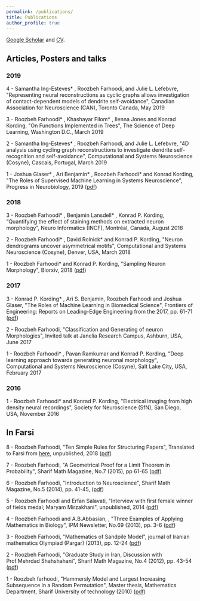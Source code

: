 ```yaml
---
permalink: /publications/
title: Publications
author_profile: true
---
```


[Google Scholar](https://scholar.google.com/citations?user=gAMVsrkAAAAJ&hl=en) and [CV](https://www.dropbox.com/s/81ufjimbl0szmw3/Resume-Roozbeh-Farhoodi.pdf?dl=0).

## Articles, Posters and talks

### 2019
4 - Samantha Ing-Esteves* , Roozbeh Farhoodi, and Julie L. Lefebvre, "Representing neural reconstructions as cyclic graphs allows investigation of contact-dependent models of dendrite self-avoidance", Canadian Association for Neuroscience (CAN), Toronto Canada, May 2019

3 - Roozbeh Farhoodi* , Khashayar Filom* , Ilenna Jones and Konrad Kording, "On Functions Implemented in Trees", The Science of Deep Learning, Washington D.C., March 2019

2 - Samantha Ing-Esteves* , Roozbeh Farhoodi, and Julie L. Lefebvre, "4D analysis using cycling graph reconstructions to investigate dendrite self-recognition and self-avoidance", Computational and Systems Neuroscience (Cosyne), Cascais, Portugal, March 2019 

1 - Joshua Glaser* , Ari Benjamin* , Roozbeh Farhoodi* and  Konrad Kording, "The Roles of Supervised Machine Learning in Systems Neuroscience", Progress in Neurobiology, 2019 ([pdf](https://arxiv.org/abs/1805.08239))

### 2018
3 - Roozbeh Farhoodi* , Benjamin Lansdell* , Konrad P. Kording, “Quantifying the effect of staining methods on extracted neuron morphology”, Neuro Informatics (INCF), Montréal, Canada, August 2018

2 - Roozbeh Farhoodi* , David Rolnick* and Konrad P. Kording, "Neuron dendrograms uncover asymmetrical motifs", Computational and Systems Neuroscience (Cosyne), Denver, USA, March 2018

1 - Roozbeh Farhoodi* and Konrad P. Kording, "Sampling Neuron Morphology", Biorxiv, 2018 ([pdf](https://www.biorxiv.org/content/early/2018/01/15/248385))

### 2017
3 - Konrad P. Kording* , Ari S. Benjamin, Roozbeh Farhoodi and Joshua Glaser, "The Roles of Machine Learning in Biomedical Science", Frontiers of Engineering: Reports on Leading-Edge Engineering from the 2017, pp. 61-71 ([pdf](https://www.naefrontiers.org/File.aspx?id=185177))

2 - Roozbeh Farhoodi,  "Classification and Generating of neuron Morphologies", Invited talk at Janelia Research Campus, Ashburn, USA, June 2017

1 - Roozbeh Farhoodi* , Pavan Ramkumar and Konrad P. Kording, "Deep learning approach towards generating neuronal morphology", Computational and Systems Neuroscience (Cosyne), Salt Lake City, USA, February 2017

### 2016
1 - Roozbeh Farhoodi* and Konrad P. Kording, "Electrical imaging from high density neural recordings", Society for Neuroscience (SfN), San Diego, USA, November 2016

## In Farsi
8 - Roozbeh Farhoodi, "Ten Simple Rules for Structuring Papers", Translated to Farsi from [here](https://journals.plos.org/ploscompbiol/article/file?id=10.1371/journal.pcbi.1005619&type=printable), unpublished, 2018 ([pdf](https://www.dropbox.com/s/3s5ixt146v9lnoy/10%20simple%20rules%20for%20structuring%20paper.pdf?dl=0))

7 - Roozbeh Farhoodi, "A Geometrical Proof for a Limit Theorem in Probability", Sharif Math Magazine, No.7 (2015), pp 61-65 ([pdf](https://www.dropbox.com/s/ejaignf0qbzppl2/A%20Geometrical%20Proof%20for%20a%20limit%20theorem%20in%20Probability.pdf?dl=0))

6 - Roozbeh Farhoodi, "Introduction to Neuroscience", Sharif Math Magazine, No.5 (2014), pp. 41-45, ([pdf](https://www.dropbox.com/s/e1i56prjyemegys/Introduction%20to%20neuroscience.pdf?dl=0))

5 - Roozbeh Farhoodi and Erfan Salavati, "Interview with first female winner of fields medal; Maryam Mirzakhani", unpublished, 2014 ([pdf](https://www.dropbox.com/s/0bn095umx8ov7w8/Interview%20with%202014%20fields%20medalist%2C%20Maryam-Mirzakhani.pdf?dl=0))

4 - Roozbeh Farhoodi and A.B.Abbasian, , "Three Examples of Applying Mathematics in Biology", IPM Newsletter, No.69 (2013), pp. 3-6 ([pdf](https://www.dropbox.com/s/50yodztm0buqfb3/3%20examples%20of%20interaction%20between%20math%20and%20biology.pdf?dl=0))

3 - Roozbeh Farhoodi, "Mathematics of Sandpile Model", journal of Iranian mathematics Olympiad (Pargar) (2013), pp. 12-24 ([pdf](https://www.dropbox.com/s/v0l6ly7r6lot1yt/Sandpile.pdf?dl=0))

2 - Roozbeh Farhoodi, "Graduate Study in Iran, Discussion with Prof.Mehrdad Shahshahani", Sharif Math Magazine, No.4 (2012), pp. 43-54 ([pdf](https://www.dropbox.com/s/8hyc7vtjlnzo4uk/On%20research%20in%20graduate%20study%20in%20Iran%20%28discussion%20with%20Prof.Shahshahani%29.pdf?dl=0))

1 - Roozbeh farhoodi, "Hammersly Model and Largest Increasing Subsequence in a Random Permutation", Master thesis, Mathematics Department, Sharif University of technology (2010) ([pdf](https://www.dropbox.com/s/c86mma6p4n6wbaq/Master%20thesis.pdf?dl=0)) 
